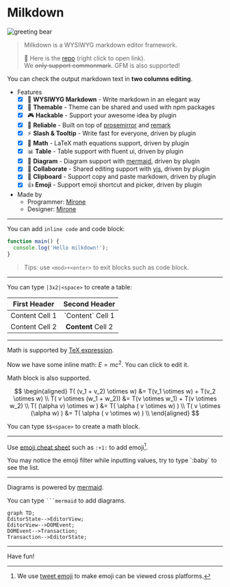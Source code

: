 # Milkdown

![greeting bear](/polar.jpeg)

> Milkdown is a WYSIWYG markdown editor framework.
>
> 🍼 Here is the [repo](https://github.com/Milkdown/milkdown) (right click to open link). \
> We ~~only support commonmark~~. GFM is also supported!

You can check the output markdown text in **two columns editing**.

- Features
  - [x] 📝 **WYSIWYG Markdown** - Write markdown in an elegant way
  - [x] 🎨 **Themable** - Theme can be shared and used with npm packages
  - [x] 🎮 **Hackable** - Support your awesome idea by plugin
  - [x] 🦾 **Reliable** - Built on top of [prosemirror](https://prosemirror.net/) and [remark](https://github.com/remarkjs/remark)
  - [x] ⚡ **Slash & Tooltip** - Write fast for everyone, driven by plugin
  - [x] 🧮 **Math** - LaTeX math equations support, driven by plugin
  - [x] 📊 **Table** - Table support with fluent ui, driven by plugin
  - [x] 📰 **Diagram** - Diagram support with [mermaid](https://mermaid-js.github.io/mermaid/#/), driven by plugin
  - [x] 🍻 **Collaborate** - Shared editing support with [yjs](https://docs.yjs.dev/), driven by plugin
  - [x] 💾 **Clipboard** - Support copy and paste markdown, driven by plugin
  - [x] 👍 **Emoji** - Support emoji shortcut and picker, driven by plugin
- Made by
  - Programmer: [Mirone](https://github.com/Milkdown)
  - Designer: [Mirone](https://github.com/Milkdown)

---

You can add `inline code` and code block:

```javascript
function main() {
  console.log('Hello milkdown!');
}
```

> Tips: use `<mod>+<enter>` to exit blocks such as code block.

---

You can type `|3x2|<space>` to create a table:

| First Header   |   Second Header    |
| -------------- | :----------------: |
| Content Cell 1 | \`Content\` Cell 1 |
| Content Cell 2 | **Content** Cell 2 |

---

Math is supported by [TeX expression](https://en.wikipedia.org/wiki/TeX).

Now we have some inline math: $E = mc^2$. You can click to edit it.

Math block is also supported.

$$
\begin{aligned}
T( (v_1 + v_2) \otimes w) &= T(v_1 \otimes w) + T(v_2 \otimes w) \\
T( v \otimes (w_1 + w_2)) &= T(v \otimes w_1) + T(v \otimes w_2) \\
T( (\alpha v) \otimes w ) &= T( \alpha ( v \otimes w) ) \\
T( v \otimes (\alpha w) ) &= T( \alpha ( v \otimes w) ) \\
\end{aligned}
$$

You can type `$$<space>` to create a math block.

---

Use [emoji cheat sheet](https://www.webfx.com/tools/emoji-cheat-sheet/) such as `:+1:` to add emoji[^1].

You may notice the emoji filter while inputting values, try to type \`:baby\` to see the list.

---

Diagrams is powered by [mermaid](https://mermaid-js.github.io/mermaid/#/).

You can type ` ```mermaid ` to add diagrams.

```mermaid
graph TD;
EditorState-->EditorView;
EditorView-->DOMEvent;
DOMEvent-->Transaction;
Transaction-->EditorState;
```

---

Have fun!

[^1]: We use [tweet emoji](https://twemoji.twitter.com) to make emoji can be viewed cross platforms.
